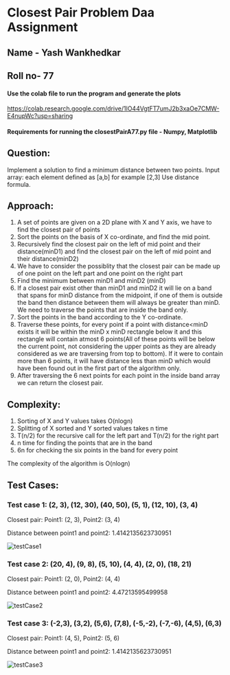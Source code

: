 # Closest Pair Problem Daa Assignment

## Name - Yash Wankhedkar
## Roll no- 77

#### Use the colab file to run the program and generate the plots
https://colab.research.google.com/drive/1lO44VgtFT7umJ2b3xaOe7CMW-E4nupWc?usp=sharing

#### Requirements for running the closestPairA77.py file - Numpy, Matplotlib

## Question: 
Implement a solution to find a minimum distance between two points.
Input array: each element defined as [a,b] for example [2,3]
Use distance formula.

## Approach:
1. A set of points are given on a 2D plane with X and Y axis, we have to find the closest pair of points
2. Sort the points on the basis of X co-ordinate, and find the mid point.
3. Recursively find the closest pair on the left of mid point and their distance(minD1) and find the closest pair on the left of mid point and their distance(minD2)
4. We have to consider the possiblity that the closest pair can be made up of one point on the left part and one point on the right part
5. Find the minimum between minD1 and minD2 (minD)
6. If a closest pair exist other than minD1 and minD2 it will lie on a band that spans for minD distance from the midpoint, if one of them is outside the band then distance between them will always be greater than minD. We need to traverse the points that are inside the band only.
7. Sort the points in the band according to the Y co-ordinate.
8. Traverse these points, for every point if a point with distance<minD exists it will be within the minD x minD rectangle below it and this rectangle will contain atmost 6 points(All of these points will be below the current point, not considering the upper points as they are already considered as we are traversing from top to bottom). If it were to contain more than 6 points, it will have distance less than minD which would have been found out in the first part of the algorithm only.
9. After traversing the 6 next points for each point in the inside band array we can return the closest pair.

## Complexity:

  1. Sorting of X and Y values takes O(nlogn)
  1. Splitting of X sorted and Y sorted values takes n time
  2. T(n/2) for the recursive call for the left part and T(n/2) for the right part
  3. n time for finding the points that are in the band 
  4. 6n for checking the six points in the band for every point

The complexity of the algorithm is O(nlogn)

## Test Cases:

### Test case 1: (2, 3), (12, 30), (40, 50), (5, 1), (12, 10), (3, 4)

Closest pair:
Point1: (2, 3), Point2: (3, 4)

Distance between point1 and point2: 1.4142135623730951

![testCase1](https://user-images.githubusercontent.com/62785185/191300909-e60b22c6-969b-425d-9f4f-4fbcb0bf8ce1.png)


### Test case 2: (20, 4), (9, 8), (5, 10), (4, 4), (2, 0), (18, 21)
Closest pair:
Point1: (2, 0), Point2: (4, 4)

Distance between point1 and point2: 4.47213595499958


![testCase2](https://user-images.githubusercontent.com/62785185/191301464-9ebdc92d-edce-41f8-92da-d8e9a1e14cef.png)

### Test case 3: (-2,3), (3,2), (5,6), (7,8), (-5,-2), (-7,-6), (4,5), (6,3)
Closest pair:
Point1: (4, 5), Point2: (5, 6)

Distance between point1 and point2: 1.4142135623730951

![testCase3](https://user-images.githubusercontent.com/62785185/191302879-ed78abd0-9d08-4e90-986e-6a1f32931312.png)


